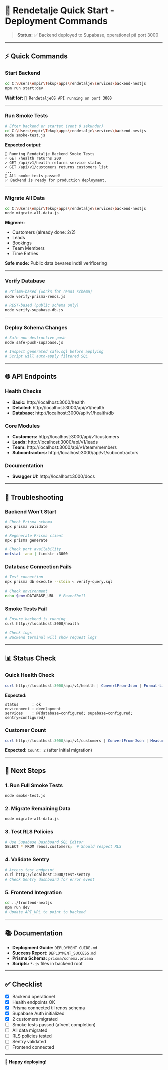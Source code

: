 # 🚀 Rendetalje Quick Start - Deployment Commands

> **Status:** ✅ Backend deployed to Supabase, operationel på port 3000

---

## ⚡ Quick Commands

### Start Backend
```bash
cd C:\Users\empir\Tekup\apps\rendetalje\services\backend-nestjs
npm run start:dev
```
**Wait for:** `🚀 RendetaljeOS API running on port 3000`

---

### Run Smoke Tests
```bash
# Efter backend er startet (vent 8 sekunder)
cd C:\Users\empir\Tekup\apps\rendetalje\services\backend-nestjs
node smoke-test.js
```
**Expected output:** 
```
🧪 Running Rendetalje Backend Smoke Tests
✓ GET /health returns 200
✓ GET /api/v1/health returns service status
✓ GET /api/v1/customers returns customers list
...
🎉 All smoke tests passed!
✅ Backend is ready for production deployment.
```

---

### Migrate All Data
```bash
cd C:\Users\empir\Tekup\apps\rendetalje\services\backend-nestjs
node migrate-all-data.js
```
**Migrerer:**
- Customers (already done: 2/2)
- Leads
- Bookings  
- Team Members
- Time Entries

**Safe mode:** Public data bevares indtil verificering

---

### Verify Database
```bash
# Prisma-based (works for renos schema)
node verify-prisma-renos.js

# REST-based (public schema only)
node verify-supabase-db.js
```

---

### Deploy Schema Changes
```bash
# Safe non-destructive push
node safe-push-supabase.js

# Inspect generated safe.sql before applying
# Script will auto-apply filtered SQL
```

---

## 🌐 API Endpoints

### Health Checks
- **Basic:** http://localhost:3000/health
- **Detailed:** http://localhost:3000/api/v1/health
- **Database:** http://localhost:3000/api/v1/health/db

### Core Modules
- **Customers:** http://localhost:3000/api/v1/customers
- **Leads:** http://localhost:3000/api/v1/leads
- **Team:** http://localhost:3000/api/v1/team/members
- **Subcontractors:** http://localhost:3000/api/v1/subcontractors

### Documentation
- **Swagger UI:** http://localhost:3000/docs

---

## 🔧 Troubleshooting

### Backend Won't Start
```bash
# Check Prisma schema
npx prisma validate

# Regenerate Prisma client
npx prisma generate

# Check port availability
netstat -ano | findstr :3000
```

### Database Connection Fails
```bash
# Test connection
npx prisma db execute --stdin < verify-query.sql

# Check environment
echo $env:DATABASE_URL  # PowerShell
```

### Smoke Tests Fail
```bash
# Ensure backend is running
curl http://localhost:3000/health

# Check logs
# Backend terminal will show request logs
```

---

## 📊 Status Check

### Quick Health Check
```powershell
curl http://localhost:3000/api/v1/health | ConvertFrom-Json | Format-List
```

**Expected:**
```
status      : ok
environment : development
services    : @{database=configured; supabase=configured; sentry=configured}
```

### Customer Count
```powershell
curl http://localhost:3000/api/v1/customers | ConvertFrom-Json | Measure-Object | Select-Object Count
```

**Expected:** `Count: 2` (after initial migration)

---

## 🎯 Next Steps

### 1. Run Full Smoke Tests
```bash
node smoke-test.js
```

### 2. Migrate Remaining Data
```bash
node migrate-all-data.js
```

### 3. Test RLS Policies
```bash
# Use Supabase Dashboard SQL Editor
SELECT * FROM renos.customers;  # Should respect RLS
```

### 4. Validate Sentry
```bash
# Access test endpoint
curl http://localhost:3000/test-sentry
# Check Sentry dashboard for error event
```

### 5. Frontend Integration
```bash
cd ../frontend-nextjs
npm run dev
# Update API_URL to point to backend
```

---

## 📚 Documentation

- **Deployment Guide:** `DEPLOYMENT_GUIDE.md`
- **Success Report:** `DEPLOYMENT_SUCCESS.md`
- **Prisma Schema:** `prisma/schema.prisma`
- **Scripts:** `*.js` files in backend root

---

## ✅ Checklist

- [x] Backend operationel
- [x] Health endpoints OK
- [x] Prisma connected til renos schema
- [x] Supabase Auth initialized
- [x] 2 customers migrated
- [ ] Smoke tests passed (afvent completion)
- [ ] All data migrated
- [ ] RLS policies tested
- [ ] Sentry validated
- [ ] Frontend connected

---

**🎉 Happy deploying!**
